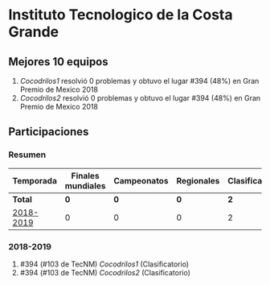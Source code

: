 ---
---

# Instituto Tecnologico de la Costa Grande

## Mejores 10 equipos

1. _Cocodrilos1_ resolvió 0 problemas y obtuvo el lugar #394 (48%) en Gran Premio de Mexico 2018
1. _Cocodrilos2_ resolvió 0 problemas y obtuvo el lugar #394 (48%) en Gran Premio de Mexico 2018

## Participaciones

### Resumen

| Temporada | Finales mundiales | Campeonatos | Regionales | Clasificatorios | Equipos |
| --- | --- | --- | --- | --- | --- |
| **Total** | **0** | **0** | **0** | **2** | **2** |
| [2018-2019](#2018-2019) | 0 | 0 | 0 | 2 | 2 |

### 2018-2019

1. #394 (#103 de TecNM) _Cocodrilos1_ (Clasificatorio)
1. #394 (#103 de TecNM) _Cocodrilos2_ (Clasificatorio)



